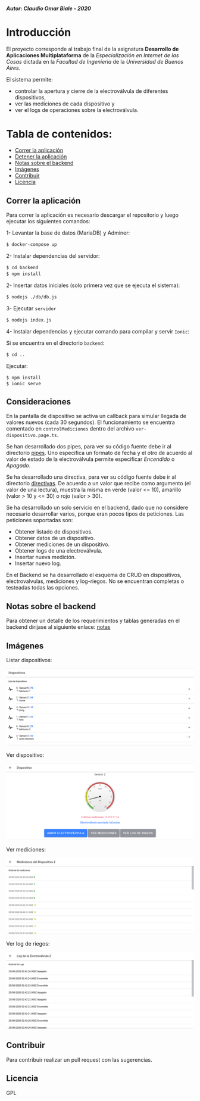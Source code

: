 ##### Autor:  Claudio Omar Biale - 2020

# Introducción

El proyecto corresponde al trabajo final de la asignatura **Desarrollo de Aplicaciones Multiplataforma** de la *Especialización en Internet de las Cosas* dictada en la *Facultad de Ingenieria* de la *Universidad de Buenos Aires*.

El sistema permite:
- controlar la apertura y cierre de la electroválvula de diferentes dispositivos,
- ver las mediciones de cada dispositivo y
- ver el logs de operaciones sobre la electroválvula.


Tabla de contenidos:
=========================
* [Correr la aplicación](#Correr-la-aplicación)  
* [Detener la aplicación](#Detener-la-aplicación)
* [Notas sobre el backend](#Notas-sobre-el-backend)
* [Imágenes](#Imágenes)
* [Contribuir](#Contribuir)
* [Licencia](#Licencia)


## Correr la aplicación

Para correr la aplicación es necesario descargar el repositorio y luego ejecutar los siguientes comandos:

1-  Levantar la base de datos (MariaDB) y Adminer:

```sh
$ docker-compose up
```
2- Instalar dependencias del servidor:

```sh
$ cd backend
$ npm install
```

2- Insertar datos iniciales (solo primera vez que se ejecuta el sistema):

```sh
$ nodejs ./db/db.js
```

3- Ejecutar `servidor`

```sh
$ nodejs index.js
```
4- Instalar dependencias y ejecutar comando para compilar y servir `Ionic`:

Si se encuentra en el directorio `backend`:
```sh
$ cd ..
```

Ejecutar:

```
$ npm install
$ ionic serve
```

## Consideraciones

En la pantalla de dispositivo se activa un callback para simular llegada de valores nuevos (cada 30 segundos). El funcionamiento se encuentra comentado en `controlMediciones` dentro del archivo `ver-dispositivo.page.ts`.

Se han desarrollado dos pipes, para ver su código fuente debe ir al directorio [pipes](src/app/pipes). Uno especifica un formato de fecha y el otro de acuerdo al valor de estado de la electroválvula permite especificar *Encendido* o *Apagado*.


Se ha desarrollado una directiva, para ver su código fuente debe ir al directorio [directivas](src/app/directivas). De acuerdo a un valor que recibe como argumento (el valor de una lectura), muestra la misma en verde (valor <= 10), amarillo (valor > 10 y <= 30) o rojo (valor > 30).

Se ha desarrollado un solo servicio en el backend, dado que no considere necesario desarrollar varios, porque eran pocos tipos de peticiones. Las peticiones soportadas son:
- Obtener listado de dispositivos.
- Obtener datos de un dispositivo.
- Obtener mediciones de un dispositivo.
- Obtener logs de una electroválvula.
- Insertar nueva medición.
- Insertar nuevo log.

En el Backend se ha desarrollado el esquema de CRUD en dispositivos, electrovalvulas, mediciones y log-riegos. No se encuentran completas o testeadas todas las opciones.

## Notas sobre el backend

Para obtener un detalle de los requerimientos y tablas generadas en el backend dirijase al siguiente enlace:
[notas](backend/readme.md)

## Imágenes

Listar dispositivos: 

![](./imagenes/dispositivos.png)

Ver dispositivo:

![](./imagenes/ver-dispositivo.png)

Ver mediciones:

![](./imagenes/mediciones.png)

Ver log de riegos:

![](./imagenes/logs.png)

## Contribuir

Para contribuir realizar un pull request con las sugerencias.


## Licencia

GPL
